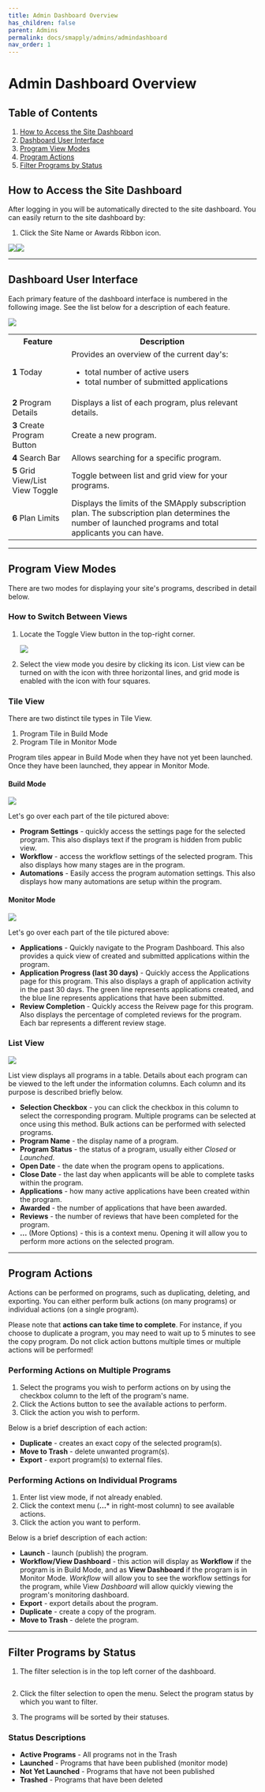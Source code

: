 ```yaml
---
title: Admin Dashboard Overview
has_children: false
parent: Admins
permalink: docs/smapply/admins/admindashboard
nav_order: 1
---
```

# Admin Dashboard Overview

## Table of Contents
1. <a href="#how-to-access-the-site-dashboard">How to Access the Site Dashboard</a>
2. <a href="#dashboard-user-interface">Dashboard User Interface</a>
3. <a href="#program-view-modes">Program View Modes</a>
4. <a href="#program-actions">Program Actions</a>
5. <a href="#filter-programs-by-status">Filter Programs by Status</a>

<!--------- How to Access Site Dashboard ---------->
## How to Access the Site Dashboard

After logging in you will be automatically directed to the site dashboard. You can easily return to the site dashboard by:
1. Click the Site Name or Awards Ribbon icon.

<img src="/assets/smapply/sitetitle.png" /><img src="/assets/smapply/awardribbon.png" />

<hr class="divider" />

<!--------- Dashboard User Interface ---------->
## Dashboard User Interface

Each primary feature of the dashboard interface is numbered in the following image. See the list below for a description of each feature.

<a class="image" href="/assets/smapply/dashboardUI.jpg"><img src="/assets/smapply/dashboardUI.jpg" /></a>

<table>
     <tr>
          <th>Feature</th>
          <th>Description</th>
     </tr>
     <tr>
          <td><b>1</b> Today</td>
          <td>
               Provides an overview of the current day's:
               <ul>
                    <li>total number of active users</li>
                    <li>total number of submitted applications</li>
               </ul>
          </td>
     </tr>
     <tr>
          <td><b>2</b> Program Details</td>
          <td>Displays a list of each program, plus relevant details.</td>
     </tr>
     <tr>
          <td><b>3</b> Create Program Button</td>
          <td>Create a new program.</td>
     </tr>
     <tr>
          <td><b>4</b> Search Bar</td>
          <td>Allows searching for a specific program.</td>
     </tr>
     <tr>
          <td><b>5</b> Grid View/List View Toggle</td>
          <td>Toggle between list and grid view for your programs.</td>
     </tr>
     <tr>
          <td><b>6</b> Plan Limits</td>
          <td>Displays the limits of the SMApply subscription plan. The subscription plan determines the number of launched programs and total applicants you can have.</td>
</table>

<hr class="divider" />

<!--------- Dashboard User Interface ---------->
## Program View Modes

There are two modes for displaying your site's programs, described in detail below.

### How to Switch Between Views

1. Locate the Toggle View button in the top-right corner.

     <a class="image" href="/assets/smapply/toggleView.png"><img src="/assets/smapply/toggleView.png" /></a>

2. Select the view mode you desire by clicking its icon. List view can be turned on with the icon with three horizontal lines, and grid mode is enabled with the icon with four squares.

### Tile View

There are two distinct tile types in Tile View.
1. Program Tile in Build Mode
2. Program Tile in Monitor Mode

Program tiles appear in Build Mode when they have not yet been launched. Once they have been launched, they appear in Monitor Mode.

#### Build Mode

<a class="image" href="/assets/smapply/buildModeTile.png"><img src="/assets/smapply/buildModeTile.png" /></a>

Let's go over each part of the tile pictured above:
* **Program Settings** - quickly access the settings page for the selected program. This also displays text if the program is hidden from public view.
* **Workflow** - access the workflow settings of the selected program. This also displays how many stages are in the program.
* **Automations** - Easily access the program automation settings. This also displays how many automations are setup within the program.

#### Monitor Mode

<a class="image" href="/assets/smapply/monitorModeTile.png"><img src="/assets/smapply/monitorModeTile.png" /></a>

Let's go over each part of the tile pictured above:
* **Applications** - Quickly navigate to the Program Dashboard. This also provides a quick view of created and submitted applications within the program.
* **Application Progress (last 30 days)** - Quickly access the Applications page for this program. This also displays a graph of application activity in the past 30 days. The green line represents applications created, and the blue line represents applications that have been submitted.
* **Review Completion** - Quickly access the Reivew page for this program. Also displays the percentage of completed reviews for the program. Each bar represents a different review stage.

### List View

<a class="image" href="/assets/smapply/listView.png"><img src="/assets/smapply/listView.png" /></a>

List view displays all programs in a table. Details about each program can be viewed to the left under the information columns. Each column and its purpose is described briefly below.

* **Selection Checkbox** - you can click the checkbox in this column to select the corresponding program. Multiple programs can be selected at once using this method. Bulk actions can be performed with selected programs.
* **Program Name** - the display name of a program.
* **Program Status** - the status of a program, usually either *Closed* or *Launched*.
* **Open Date** - the date when the program opens to applications.
* **Close Date** - the last day when applicants will be able to complete tasks within the program.
* **Applications** - how many active applications have been created within the program.
* **Awarded** - the number of applications that have been awarded.
* **Reviews** - the number of reviews that have been completed for the program.
* **...** (More Options) - this is a context menu. Opening it will allow you to perform more actions on the selected program.

<hr class="divider" />

<!--------- Program Actions ---------->
## Program Actions

Actions can be performed on programs, such as duplicating, deleting, and exporting. You can either perform bulk actions (on many programs) or individual actions (on a single program).

Please note that **actions can take time to complete**. For instance, if you choose to duplicate a program, you may need to wait up to 5 minutes to see the copy program. Do not click action buttons multiple times or multiple actions will be performed!

### Performing Actions on Multiple Programs
1. Select the programs you wish to perform actions on by using the checkbox column to the left of the program's name.
2. Click the Actions button to see the available actions to perform.
3. Click the action you wish to perform.

Below is a brief description of each action:
* **Duplicate** - creates an exact copy of the selected program(s).
* **Move to Trash** - delete unwanted program(s).
* **Export** - export program(s) to external files.

### Performing Actions on Individual Programs
1. Enter list view mode, if not already enabled.
2. Click the context menu (**...*** in right-most column) to see available actions.
3. Click the action you want to perform.

Below is a brief description of each action:

* **Launch** - launch (publish) the program.
* **Workflow/View Dashboard** - this action will display as **Workflow** if the program is in Build Mode, and as **View Dashboard** if the program is in Monitor Mode. *Workflow* will allow you to see the workflow settings for the program, while View *Dashboard* will allow quickly viewing the program's monitoring dashboard.
* **Export** - export details about the program.
* **Duplicate** - create a copy of the program.
* **Move to Trash** - delete the program.

<hr class="divider" />

<!--------- Filter Programs ---------->
## Filter Programs by Status

1. The filter selection is in the top left corner of the dashboard.

     <img here>

2. Click the filter selection to open the menu. Select the program status by which you want to filter.
3. The programs will be sorted by their statuses.

### Status Descriptions

* **Active Programs** - All programs not in the Trash
* **Launched** - Programs that have been published (monitor mode)
* **Not Yet Launched** - Programs that have not been published
* **Trashed** - Programs that have been deleted
